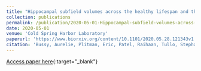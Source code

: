 ```yaml
---
title: "Hippocampal subfield volumes across the healthy lifespan and the effects of MR sequence on estimates"
collection: publications
permalink: /publication/2020-05-01-Hippocampal-subfield-volumes-across-the-healthy-lifespan-and-the-effects-of-MR-sequence-on-estimates
date: 2020-05-01
venue: 'Cold Spring Harbor Laboratory'
paperurl: 'https://www.biorxiv.org/content/10.1101/2020.05.28.121343v1'
citation: 'Bussy, Aurelie, Plitman, Eric, Patel, Raihaan, Tullo, Stephanie, Salaciak, Alyssa, Bedford, Saashi A, Farzin, Sarah, Béland, Marie-Lise, Valiquette, Vanessa, Kazazian, Christina, Tardif, Christine, <b>Devenyi, Gabriel A</b>, Chakravarty, Mallar, &quot;Hippocampal subfield volumes across the healthy lifespan and the effects of MR sequence on estimates.&quot; Cold Spring Harbor Laboratory, 2020.'
---
```

[Access paper here](https://www.biorxiv.org/content/10.1101/2020.05.28.121343v1){:target="_blank"}
